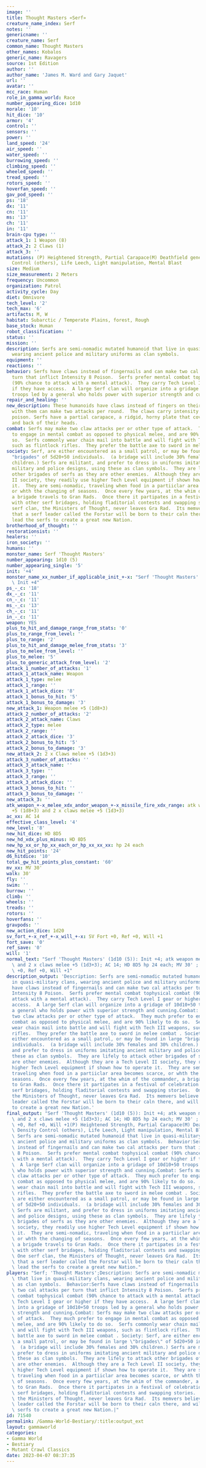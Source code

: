 ```yaml
---
image: ''
title: Thought Masters «Serf»
creature_name_index: Serf
notes: ''
genericname: ''
creature_name: Serf
common_name: Thought Masters
other_names: Kobalos
generic_name: Ravagers
source: 1st Edition
author: ''
author_name: 'James M. Ward and Gary Jaquet'
url: ''
avatar: ''
mcc_race: Human
role_in_gamma_world: Race
number_appearing_dice: 1d10
morale: '10'
hit_dice: '10'
armor: '4'
control: ''
sensors: ''
power: ''
land_speed: '24'
air_speed: ''
water_speed: ''
burrowing_speed: ''
climbing_speed: ''
wheeled_speed: ''
tread_speed: ''
rotors_speed: ''
hoverfan_speed: ''
gav_pod_speed: ''
ps: '18'
dx: '11'
cn: '11'
ms: '13'
ch: '11'
in: '11'
brain-cpu type: ''
attack_1: 1 Weapon (8)
attack_2: 2 Claws (1)
attack_3: ''
mutations: (P) Heightened Strength, Partial Carapace(M) Deathfield generation, Density
  Control (others), Life Leech, Light manipulation, Mental Blast
size: Medium
size_measurement: 2 Meters
frequency: Uncommon
organization: Patrol
activity_cycle: Day
diet: Omnivore
tech_level: '2'
tech_max: '6'
artifacts: M, W
habitat: Subarctic / Temperate Plains, forest, Rough
base_stock: Human
robot_classification: ''
status: ''
mission: ''
description: Serfs are semi-nomadic mutated humanoid that live in quasi-military clans,
  wearing ancient police and military uniforms as clan symbols.
equipment: ''
reactions: ''
behavior: Serfs have claws instead of fingernails and can make two cal attacks per
  turn that inflict Intensity 8 Poison.  Serfs prefer mental combat tophysical combat
  (90% chance to attack with a mental attack).  They carry Tech Level I gear or higher
  if they have access.  A large Serf clan will organize into a gridage of 10d10+50
  troops led by a general who holds power with superior strength and cunning.
repair_and_healing: ''
new_description: These humanoids have claws instead of fingers on their hands and
  with them can make two attacks per round.  The claws carry intensity 8 debilitative
  poison. Serfs have a partial carapace, a ridgid, horny plate that covers the top
  and back of their heads.
combat: Serfs may make two claw attacks per or other type of attack.  They much prefer
  to engage in mental combat as opposed to physical melee, and are 90% likely to do
  so.  Serfs commonly wear chain mail into battle and will fight with Tech III weapons,
  such as flintlock rifles.  They prefer the battle axe to sword in melee combat .
society: Serf, are either encountered as a small patrol, or may be found in large
  "brigades" of 5d20+50 individuals.  (a bridage will include 30% females and 30%
  children.) Serfs are militant, and prefer to dress in uniforms imitating ancient
  military and police designs, using these as clan symbols.  They are lifely to attack
  other brigades of serfs as they are other enemies.  Although they are a Tech Level
  II society, they readily use higher Tech Level equipment if shown how to operate
  it.  They are semi-nomadic, traveling when food in a partiiclar area becomes scarce,
  or whth the changing of seasons.  Once every few years, at the whim of the commander,
  a brigade travels to Gran Rads.  Once there it partipates in a festival of celebration
  with other serf bridages, holding fladitorial contests and swapping stories.  One
  serf clan, the Ministers of Thought, never leaves Gra Rad.  Its memvers believe
  that a serf leader called the Forstar will be born to their caln there, and will
  lead the serfs to create a great new Nation.
brotherhood_of_thought: ''
restorationsist: ''
healers: ''
iron_society: ''
humans: ''
monster_name: Serf 'Thought Masters'
number_appearing: 1d10 (5)
number_appearing_single: '5'
init: '+4'
monster_name_xx_number_if_applicable_init_+-x: "Serf 'Thought Masters' (1d10 (5)):\
  \ Init +4"
ps_-_c: '18'
dx_-_c: '11'
cn_-_c: '11'
ms_-_c: '13'
ch_-_c: '11'
in_-_c: '11'
weapon: YES
plus_to_hit_and_damage_range_from_stats: '0'
plus_to_range_from_level: ''
plus_to_range: '2'
plus_to_hit_and_damage_melee_from_stats: '3'
plus_to_melee_from_level: ''
plus_to_melee: '5'
plus_to_generic_attack_from_level: '2'
attack_1_number_of_attacks: '1'
attack_1_attack_name: Weapon
attack_1_type: melee
attack_1_range: ''
attack_1_attack_dice: '8'
attack_1_bonus_to_hit: '5'
attack_1_bonus_to_damage: '3'
new_attack_1: Weapon melee +5 (1d8+3)
attack_2_number_of_attacks: '2'
attack_2_attack_name: Claws
attack_2_type: melee
attack_2_range: ''
attack_2_attack_dice: '3'
attack_2_bonus_to_hit: '5'
attack_2_bonus_to_damage: '3'
new_attack_2: 2 x Claws melee +5 (1d3+3)
attack_3_number_of_attacks: ''
attack_3_attack_name: ''
attack_3_type: ''
attack_3_range: ''
attack_3_attack_dice: ''
attack_3_bonus_to_hit: ''
attack_3_bonus_to_damage: ''
new_attack_3: ''
atk_weapon_+-x_melee_xdx_andor_weapon_+-x_missile_fire_xdx_range: atk weapon melee
  +5 (1d8+3) and 2 x claws melee +5 (1d3+3)
ac_xx: AC 14
effective_class_level: '4'
new_level: '8'
new_hit_dice: HD 8D5
new_hd_xdx_plus_minus: HD 8D5
new_hp_xx_or_hp_xx_each_or_hp_xx_xx_xx: hp 24 each
new_hit_points: '24'
d6_hitdice: '10'
total_gw_hit_points_plus_constant: '60'
mv_xx: MV 30'
walk: 30'
fly: ''
swim: ''
burrow: ''
climb: ''
wheels: ''
treads: ''
rotors: ''
hoverfans: ''
gravpods: ''
new_action_dice: 1d20
sv_fort_+-x_ref_+-x_will_+-x: SV Fort +0, Ref +0, Will +1
fort_save: '0'
ref_save: '0'
will: '1'
normal_text: "Serf 'Thought Masters' (1d10 (5)): Init +4; atk weapon melee +5 (1d8+3)\
  \ and 2 x claws melee +5 (1d3+3); AC 14; HD 8D5 hp 24 each; MV 30' ; 1d20; SV Fort\
  \ +0, Ref +0, Will +1"
description_output: 'Description: Serfs are semi-nomadic mutated humanoid that live
  in quasi-military clans, wearing ancient police and military uniforms as clan symbols.  Behavior:Serfs
  have claws instead of fingernails and can make two cal attacks per turn that inflict
  Intensity 8 Poison.  Serfs prefer mental combat tophysical combat (90% chance to
  attack with a mental attack).  They carry Tech Level I gear or higher if they have
  access.  A large Serf clan will organize into a gridage of 10d10+50 troops led by
  a general who holds power with superior strength and cunning.Combat: Serfs may make
  two claw attacks per or other type of attack.  They much prefer to engage in mental
  combat as opposed to physical melee, and are 90% likely to do so.  Serfs commonly
  wear chain mail into battle and will fight with Tech III weapons, such as flintlock
  rifles.  They prefer the battle axe to sword in melee combat . Society: Serf, are
  either encountered as a small patrol, or may be found in large "brigades" of 5d20+50
  individuals.  (a bridage will include 30% females and 30% children.) Serfs are militant,
  and prefer to dress in uniforms imitating ancient military and police designs, using
  these as clan symbols.  They are lifely to attack other brigades of serfs as they
  are other enemies.  Although they are a Tech Level II society, they readily use
  higher Tech Level equipment if shown how to operate it.  They are semi-nomadic,
  traveling when food in a partiiclar area becomes scarce, or whth the changing of
  seasons.  Once every few years, at the whim of the commander, a brigade travels
  to Gran Rads.  Once there it partipates in a festival of celebration with other
  serf bridages, holding fladitorial contests and swapping stories.  One serf clan,
  the Ministers of Thought, never leaves Gra Rad.  Its memvers believe that a serf
  leader called the Forstar will be born to their caln there, and will lead the serfs
  to create a great new Nation.'
final_output: "Serf 'Thought Masters' (1d10 (5)): Init +4; atk weapon melee +5 (1d8+3)\
  \ and 2 x claws melee +5 (1d3+3); AC 14; HD 8D5 hp 24 each; MV 30' ; 1d20; SV Fort\
  \ +0, Ref +0, Will +1(P) Heightened Strength, Partial Carapace(M) Deathfield generation,\
  \ Density Control (others), Life Leech, Light manipulation, Mental BlastDescription:\
  \ Serfs are semi-nomadic mutated humanoid that live in quasi-military clans, wearing\
  \ ancient police and military uniforms as clan symbols.  Behavior:Serfs have claws\
  \ instead of fingernails and can make two cal attacks per turn that inflict Intensity\
  \ 8 Poison.  Serfs prefer mental combat tophysical combat (90% chance to attack\
  \ with a mental attack).  They carry Tech Level I gear or higher if they have access.\
  \  A large Serf clan will organize into a gridage of 10d10+50 troops led by a general\
  \ who holds power with superior strength and cunning.Combat: Serfs may make two\
  \ claw attacks per or other type of attack.  They much prefer to engage in mental\
  \ combat as opposed to physical melee, and are 90% likely to do so.  Serfs commonly\
  \ wear chain mail into battle and will fight with Tech III weapons, such as flintlock\
  \ rifles.  They prefer the battle axe to sword in melee combat . Society: Serf,\
  \ are either encountered as a small patrol, or may be found in large \"brigades\"\
  \ of 5d20+50 individuals.  (a bridage will include 30% females and 30% children.)\
  \ Serfs are militant, and prefer to dress in uniforms imitating ancient military\
  \ and police designs, using these as clan symbols.  They are lifely to attack other\
  \ brigades of serfs as they are other enemies.  Although they are a Tech Level II\
  \ society, they readily use higher Tech Level equipment if shown how to operate\
  \ it.  They are semi-nomadic, traveling when food in a partiiclar area becomes scarce,\
  \ or whth the changing of seasons.  Once every few years, at the whim of the commander,\
  \ a brigade travels to Gran Rads.  Once there it partipates in a festival of celebration\
  \ with other serf bridages, holding fladitorial contests and swapping stories. \
  \ One serf clan, the Ministers of Thought, never leaves Gra Rad.  Its memvers believe\
  \ that a serf leader called the Forstar will be born to their caln there, and will\
  \ lead the serfs to create a great new Nation."
players: "Serf; 'Thought Masters';Description: Serfs are semi-nomadic mutated humanoid\
  \ that live in quasi-military clans, wearing ancient police and military uniforms\
  \ as clan symbols.  Behavior:Serfs have claws instead of fingernails and can make\
  \ two cal attacks per turn that inflict Intensity 8 Poison.  Serfs prefer mental\
  \ combat tophysical combat (90% chance to attack with a mental attack).  They carry\
  \ Tech Level I gear or higher if they have access.  A large Serf clan will organize\
  \ into a gridage of 10d10+50 troops led by a general who holds power with superior\
  \ strength and cunning.Combat: Serfs may make two claw attacks per or other type\
  \ of attack.  They much prefer to engage in mental combat as opposed to physical\
  \ melee, and are 90% likely to do so.  Serfs commonly wear chain mail into battle\
  \ and will fight with Tech III weapons, such as flintlock rifles.  They prefer the\
  \ battle axe to sword in melee combat . Society: Serf, are either encountered as\
  \ a small patrol, or may be found in large \"brigades\" of 5d20+50 individuals.\
  \  (a bridage will include 30% females and 30% children.) Serfs are militant, and\
  \ prefer to dress in uniforms imitating ancient military and police designs, using\
  \ these as clan symbols.  They are lifely to attack other brigades of serfs as they\
  \ are other enemies.  Although they are a Tech Level II society, they readily use\
  \ higher Tech Level equipment if shown how to operate it.  They are semi-nomadic,\
  \ traveling when food in a partiiclar area becomes scarce, or whth the changing\
  \ of seasons.  Once every few years, at the whim of the commander, a brigade travels\
  \ to Gran Rads.  Once there it partipates in a festival of celebration with other\
  \ serf bridages, holding fladitorial contests and swapping stories.  One serf clan,\
  \ the Ministers of Thought, never leaves Gra Rad.  Its memvers believe that a serf\
  \ leader called the Forstar will be born to their caln there, and will lead the\
  \ serfs to create a great new Nation.|"
id: 71540
permalink: /Gamma-World-Bestiary/:title:output_ext
layout: gammaworld
categories:
- Gamma World
- Bestiary
- Mutant Crawl Classics
date: 2023-04-07 08:37:35
---
```

